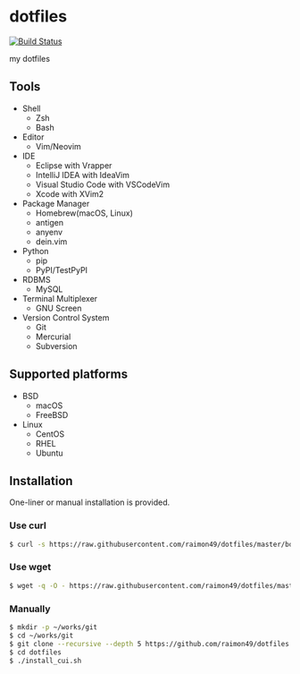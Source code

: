 dotfiles
========

[![Build Status](https://travis-ci.org/raimon49/dotfiles.svg?branch=master)](https://travis-ci.org/raimon49/dotfiles)

my dotfiles

Tools
-----

* Shell
    * Zsh
    * Bash
* Editor
    * Vim/Neovim
* IDE
    * Eclipse with Vrapper
    * IntelliJ IDEA with IdeaVim
    * Visual Studio Code with VSCodeVim
    * Xcode with XVim2
* Package Manager
    * Homebrew(macOS, Linux)
    * antigen
    * anyenv
    * dein.vim
* Python
    * pip
    * PyPI/TestPyPI
* RDBMS
    * MySQL
* Terminal Multiplexer
    * GNU Screen
* Version Control System
    * Git
    * Mercurial
    * Subversion

Supported platforms
-------------------

* BSD
    * macOS
    * FreeBSD
* Linux
    * CentOS
    * RHEL
    * Ubuntu

Installation
------------

One-liner or manual installation is provided.

### Use curl

```bash
$ curl -s https://raw.githubusercontent.com/raimon49/dotfiles/master/bootstrap.sh | sh
```

### Use wget

```bash
$ wget -q -O - https://raw.githubusercontent.com/raimon49/dotfiles/master/bootstrap.sh | sh
```

### Manually

```bash
$ mkdir -p ~/works/git
$ cd ~/works/git
$ git clone --recursive --depth 5 https://github.com/raimon49/dotfiles.git
$ cd dotfiles
$ ./install_cui.sh
```
